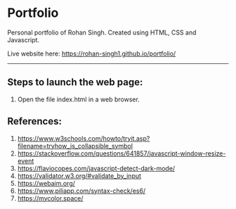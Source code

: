 # Portfolio
Personal portfolio of Rohan Singh. Created using HTML, CSS and Javascript.

Live website here: https://rohan-singh1.github.io/portfolio/

---

## Steps to launch the web page:
1. Open the file index.html in a web browser.

## References:
1. https://www.w3schools.com/howto/tryit.asp?filename=tryhow_js_collapsible_symbol
2. https://stackoverflow.com/questions/641857/javascript-window-resize-event
3. https://flaviocopes.com/javascript-detect-dark-mode/
4. https://validator.w3.org/#validate_by_input
5. https://webaim.org/
6. https://www.piliapp.com/syntax-check/es6/
7. https://mycolor.space/
